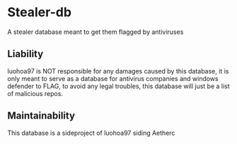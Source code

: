 # Stealer-db
A stealer database meant to get them flagged by antiviruses


## Liability
luohoa97 is NOT responsible for any damages caused by this database, it is only meant to serve as a database for antivirus companies and windows defender to FLAG, to avoid any legal troubles, this database will just be a list of malicious repos.

## Maintainability
This database is a sideproject of luohoa97 siding Aetherc
